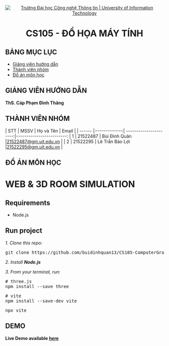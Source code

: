 <p align="center">
  <a href="https://www.uit.edu.vn/" title="Trường Đại học Công nghệ Thông tin" style="border: 5;">
    <img src="https://i.imgur.com/WmMnSRt.png" alt="Trường Đại học Công nghệ Thông tin | University of Information Technology">
  </a>
</p>

<!-- Title -->
<h1 align="center"><b>CS105 - ĐỒ HỌA MÁY TÍNH</b></h1>

## BẢNG MỤC LỤC
* [ Giảng viên hướng dẫn](#giangvien)
* [ Thành viên nhóm](#thanhvien)
* [ Đồ án môn học](#doan)
## GIẢNG VIÊN HƯỚNG DẪN
<a name="giangvien"></a>
**ThS. Cáp Phạm Đình Thăng**

## THÀNH VIÊN NHÓM
<a name="thanhvien"></a>
| STT    | MSSV          | Họ và Tên               | Email                   |
| ------ |:-------------:| ----------------------:|-------------------------:
| 1      | 21522487      | Bùi Đình Quân         |21522487@gm.uit.edu.vn   |
| 2      | 21522295      | Lê Trần Bảo Lợi          |21522295@gm.uit.edu.vn   |

## ĐỒ ÁN MÔN HỌC
<a name="doan"></a>
# WEB & 3D ROOM SIMULATION
## Requirements
- Node.js
  
## Run project

*1. Clone this repo:*
<pre>
git clone https://github.com/buidinhquan13/CS105-ComputerGraphics.git
</pre>


*2. Install **Node.js***

*3. From your terminal, run:*
<pre>
# three.js
npm install --save three
</pre>

<pre>
# vite
npm install --save-dev vite
</pre>

<pre>
npx vite
</pre>

## **DEMO**
**Live Demo available [here](https://bdq-ltbl-cs105-project.netlify.app/)**



